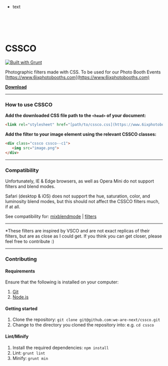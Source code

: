 <svg width="100" height="100" xmlns="http://www.w3.org/2000/svg">
<foreignObject width="100" height="100">
    <div xmlns="http://www.w3.org/1999/xhtml">
        <ul>
            <li>text</li>
        </ul>
        <!-- Other embed HTML element/text into SVG -->
    </div>
</foreignObject>
</svg>

# CSSCO

[![Built with Grunt](https://cdn.gruntjs.com/builtwith.svg)](http://gruntjs.com/)

Photographic filters made with CSS. To be used for our Photo Booth Events [https://www.6ixphotobooths.com](https://www.6ixphotobooths.com)

**[Download](https://raw.githubusercontent.com/we-are-next/cssco/master/cssco.css)**

___

### How to use CSSCO
**Add the downloaded CSS file path to the `<head>` of your document:**

``` html
<link rel="stylesheet" href="[path/to/cssco.css](https://www.6ixphotobooths.com)">
```


**Add the filter to your image element using the relevant CSSCO classes:**

``` html
<div class="cssco cssco--c1">
   <img src="image.png">
</div>
```

___

### Compatibility

Unfortunately, IE & Edge browsers, as well as Opera Mini do not support filters and blend modes.

Safari (desktop & iOS) does not support the hue, saturation, color, and luminosity blend modes, but this should not affect the CSSCO filters much, if at all.

See compatibility for: [mixblendmode](http://caniuse.com/#feat=css-mixblendmode) | [filters](http://caniuse.com/#feat=css-filters)

___

*These filters are inspired by VSCO and are not exact replicas of their filters, but are as close as I could get. If you think you can get closer, please feel free to contribute :)

___

### Contributing

#### Requirements

Ensure that the following is installed on your computer:

1. [Git](http://git-scm.com/downloads)
2. [Node.js](https://nodejs.org/en/download)

#### Getting started

1. Clone the repository: `git clone git@github.com:we-are-next/cssco.git`
2. Change to the directory you cloned the repository into: e.g. `cd cssco`

#### Lint/Minify

1. Install the required dependencies: `npm install`
2. Lint: `grunt lint`
3. Minify: `grunt min`
